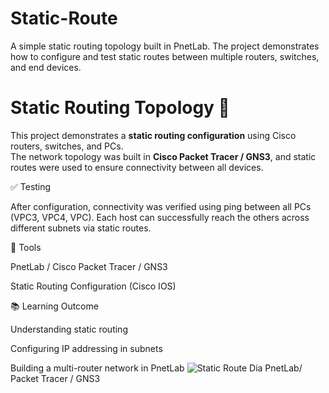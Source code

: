 # Static-Route
A simple static routing topology built in PnetLab. The project demonstrates how to configure and test static routes between multiple routers, switches, and end devices.
# Static Routing Topology 🚀

This project demonstrates a **static routing configuration** using Cisco routers, switches, and PCs.  
The network topology was built in **Cisco Packet Tracer / GNS3**, and static routes were used to ensure connectivity between all devices.


✅ Testing

After configuration, connectivity was verified using ping between all PCs (VPC3, VPC4, VPC).
Each host can successfully reach the others across different subnets via static routes.

🔧 Tools

PnetLab / Cisco Packet Tracer / GNS3

Static Routing Configuration (Cisco IOS)

📚 Learning Outcome

Understanding static routing

Configuring IP addressing in subnets

Building a multi-router network in PnetLab ![Static Route Dia](https://github.com/user-attachments/assets/d4e4a72a-0a2c-4b57-854e-8e9d94a7dae4)
PnetLab/ Packet Tracer / GNS3
